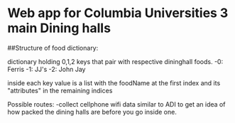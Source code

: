 # Web app for Columbia Universities 3 main Dining halls

##Structure of food dictionary:

dictionary holding 0,1,2 keys that pair with respective dininghall foods.
  -0: Ferris
  -1: JJ's
  -2: John Jay
  
inside each key value is a list with the foodName at the first index and its "attributes" in the remaining indices




Possible routes:
-collect cellphone wifi data similar to ADI to get an idea of how packed the dining halls are before you go inside one.
